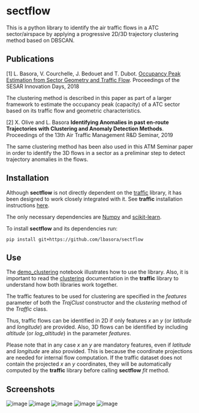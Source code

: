 # sectflow
This is a python library to identify the air traffic flows in a ATC sector/airspace by applying a progressive 2D/3D trajectory clustering method based on DBSCAN.

## Publications
[1] L. Basora, V. Courchelle, J. Bedouet and T. Dubot.
[Occupancy Peak Estimation from Sector Geometry and Traffic Flow](https://www.sesarju.eu/sites/default/files/documents/sid/2018/papers/SIDs_2018_paper_23.pdf). Proceedings of the SESAR Innovation Days, 2018

The clustering method is described in this paper as part of a larger framework to estimate the occupancy peak (capacity) of a ATC sector based on its traffic flow and geometric characteristics.

[2] X. Olive and L. Basora
**Identifying Anomalies in past en-route Trajectories with Clustering and Anomaly Detection Methods**. Proceedings of the 13th Air Traffic Management R&D Seminar, 2019

The same clustering method has been also used in this ATM Seminar paper in order to identify the 3D flows in a sector as a preliminar step to detect trajectory anomalies in the flows.

## Installation
Although **sectflow** is not directly dependent on the [traffic](https://github.com/xoolive/traffic) library, it has been designed to work closely integrated with it. See **traffic** installation instructions [here](https://github.com/xoolive/traffic).

The only necessary dependencies are [Numpy](https://www.numpy.org/) and [scikit-learn](https://scikit-learn.org/stable/).

To install **sectflow** and its dependencies run:

```
pip install git+https://github.com/lbasora/sectflow
```

## Use
The [demo_clustering](https://github.com/lbasora/sectflow/blob/master/demo_clustering.ipynb) notebook illustrates how to use the library. Also, it is important to read the [clustering](https://traffic-viz.github.io/clustering.html) documentation in the **traffic** library to understand how both libraries work together.

The traffic features to be used for clustering are specified in the _features_ parameter of both the _TrajClust_ constructor and the _clustering_ method of the _Traffic_ class. 

Thus, traffic flows can be identified in 2D if only features _x_ an _y_ (or _latitude_ and _longitude_) are provided. Also, 3D flows can be identified by including _altitude_ (or _log_altitude_) in the parameter _features_. 

Please note that in any case  _x_ an _y_ are mandatory features, even if _latitude_ and _longitude_ are also provided. This is because the coordinate projections are needed for internal flow computation. If the traffic dataset does not contain the projected _x_ an _y_ coordinates, they will be automatically computed by the **traffic** library before calling **sectflow** _fit_ method.

## Screenshots
![image](https://user-images.githubusercontent.com/41791151/58747600-c3a23500-846d-11e9-8f3e-72cba4407156.png)
![image](https://user-images.githubusercontent.com/41791151/58747604-cf8df700-846d-11e9-80db-9a9e0543209e.png)
![image](https://user-images.githubusercontent.com/41791151/58747607-df0d4000-846d-11e9-98b7-4087e38df887.png)
![image](https://user-images.githubusercontent.com/41791151/58747609-e6cce480-846d-11e9-8673-eeeee662035b.png)
![image](https://user-images.githubusercontent.com/41791151/58747615-f9471e00-846d-11e9-93a5-9706e9fb9eba.png)




